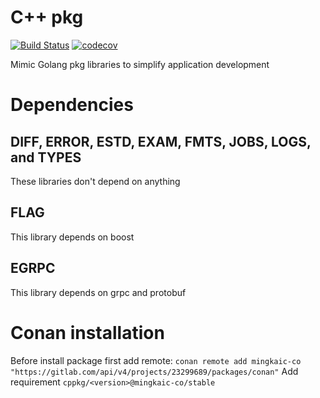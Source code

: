 # C++ pkg
[![Build Status](https://travis-ci.org/mingkaic/cppkg.svg?branch=master)](https://travis-ci.org/mingkaic/cppkg)
[![codecov](https://codecov.io/gh/mingkaic/cppkg/branch/master/graph/badge.svg)](https://codecov.io/gh/mingkaic/cppkg)

Mimic Golang pkg libraries to simplify application development

# Dependencies

## DIFF, ERROR, ESTD, EXAM, FMTS, JOBS, LOGS, and TYPES

These libraries don't depend on anything

## FLAG

This library depends on boost

## EGRPC

This library depends on grpc and protobuf

# Conan installation
Before install package first add remote: `conan remote add mingkaic-co "https://gitlab.com/api/v4/projects/23299689/packages/conan"`
Add requirement `cppkg/<version>@mingkaic-co/stable`
